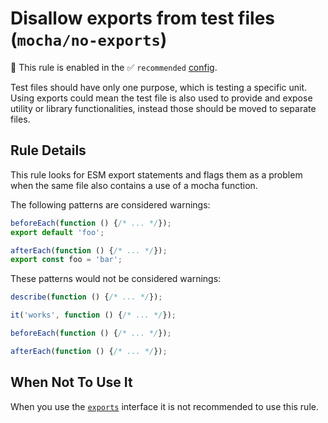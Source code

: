 # Disallow exports from test files (`mocha/no-exports`)

💼 This rule is enabled in the ✅ `recommended` [config](https://github.com/lo1tuma/eslint-plugin-mocha#configs).

<!-- end auto-generated rule header -->

Test files should have only one purpose, which is testing a specific unit. Using exports could mean the test file is also used to provide and expose utility or library functionalities, instead those should be moved to separate files.

## Rule Details

This rule looks for ESM export statements and flags them as a problem when the same file also contains a use of a mocha function.

The following patterns are considered warnings:

```js
beforeEach(function () {/* ... */});
export default 'foo';

afterEach(function () {/* ... */});
export const foo = 'bar';
```

These patterns would not be considered warnings:

```js
describe(function () {/* ... */});

it('works', function () {/* ... */});

beforeEach(function () {/* ... */});

afterEach(function () {/* ... */});
```

## When Not To Use It

When you use the [`exports`](https://mochajs.org/#exports) interface it is not recommended to use this rule.
